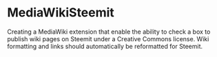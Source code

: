 # MediaWikiSteemit
Creating a MediaWiki extension that enable the ability to check a box to publish wiki pages on Steemit under a Creative Commons license. Wiki formatting and links should automatically be reformatted for Steemit. 

